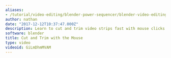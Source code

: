 ```yaml
---
aliases:
- /tutorial/video-editing/blender-power-sequencer/blender-video-editing-tutorials/chapter/3_blender_power_sequencer_cut_and_trim_with_the_mouse_
author: nathan
date: "2017-12-12T10:37:47.000Z"
description: Learn to cut and trim video strips fast with mouse clicks!
software: blender
title: Cut and Trim with the Mouse
type: video
videoid: GiLmDhmMVAM
---
```

